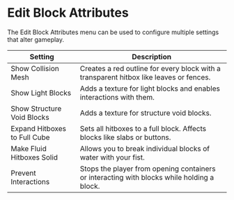 # Edit Block Attributes

The Edit Block Attributes menu can be used to configure multiple settings that alter gameplay.

| Setting                      | Description                                                                                |
| ---------------------------- | ------------------------------------------------------------------------------------------ |
| Show Collision Mesh          | Creates a red outline for every block with a transparent hitbox like leaves or fences.     |
| Show Light Blocks            | Adds a texture for light blocks and enables interactions with them.                        |
| Show Structure Void Blocks   | Adds a texture for structure void blocks.                                                  |
| Expand Hitboxes to Full Cube | Sets all hitboxes to a full block. Affects blocks like slabs or buttons.                   |
| Make Fluid Hitboxes Solid    | Allows you to break individual blocks of water with your fist.                             |
| Prevent Interactions         | Stops the player from opening containers or interacting with blocks while holding a block. |